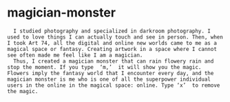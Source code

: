 # magician-monster
      I studied photography and specialized in darkroom photography. I used to love things I can actually touch and see in person. Then, when I took Art 74, all the digital and online new worlds came to me as a magical space or fantasy. Creating artwork in a space where I cannot see often made me feel like I am a magician. 
      Thus, I created a magician monster that can rain flowery rain and stop the moment. If you type  ‘m,’  it will show you the magic. Flowers imply the fantasy world that I encounter every day, and the magician monster is me who is one of all the superpower individual users in the online in the magical space: online. Type ‘x’  to remove the magic.
